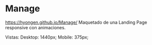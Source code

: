 # Manage
https://hyongen.github.io/Manage/
Maquetado de una Landing Page responsive con animaciones.

Vistas:
Desktop: 1440px;
Mobile: 375px;
